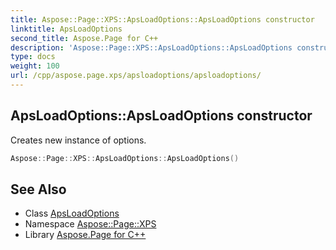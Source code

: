 ```yaml
---
title: Aspose::Page::XPS::ApsLoadOptions::ApsLoadOptions constructor
linktitle: ApsLoadOptions
second_title: Aspose.Page for C++
description: 'Aspose::Page::XPS::ApsLoadOptions::ApsLoadOptions constructor. Creates new instance of options in C++.'
type: docs
weight: 100
url: /cpp/aspose.page.xps/apsloadoptions/apsloadoptions/
---
```

## ApsLoadOptions::ApsLoadOptions constructor


Creates new instance of options.

```cpp
Aspose::Page::XPS::ApsLoadOptions::ApsLoadOptions()
```

## See Also

* Class [ApsLoadOptions](../)
* Namespace [Aspose::Page::XPS](../../)
* Library [Aspose.Page for C++](../../../)
